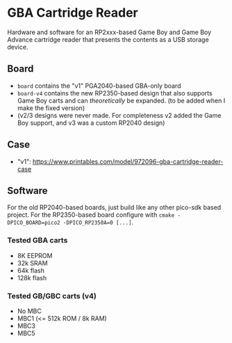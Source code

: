 # GBA Cartridge Reader

Hardware and software for an RP2xxx-based Game Boy and Game Boy Advance cartridge reader that presents the contents as a USB storage device.

## Board
- `board` contains the "v1" PGA2040-based GBA-only board
- `board-v4` contains the new RP2350-based design that also supports Game Boy carts and can _theoretically_ be expanded. (to be added when I make the fixed version)
- (v2/3 designs were never made. For completeness v2 added the Game Boy support, and v3 was a custom RP2040 design)

## Case

- "v1": https://www.printables.com/model/972096-gba-cartridge-reader-case

## Software
For the old RP2040-based boards, just build like any other pico-sdk based project. For the RP2350-based board configure with `cmake -DPICO_BOARD=pico2 -DPICO_RP2350A=0 [...]`.

### Tested GBA carts
 - 8K EEPROM
 - 32k SRAM
 - 64k flash
 - 128k flash

### Tested GB/GBC carts (v4)
 - No MBC
 - MBC1 (<= 512k ROM / 8k RAM)
 - MBC3
 - MBC5